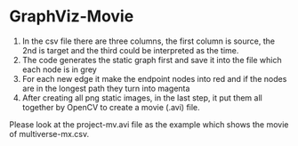 # GraphViz-Movie

1. In the csv file there are three columns, the first column is source, the 2nd is target and the third could be interpreted as the time.
2. The code generates the static graph first and save it into the file which each node is in grey
3. For each new edge it make the endpoint nodes into red and if the nodes are in the longest path they turn into magenta
4. After creating all png static images, in the last step, it put them all together by OpenCV to create a movie (.avi) file. 

Please look at the project-mv.avi file as the example which shows the movie of multiverse-mx.csv. 
